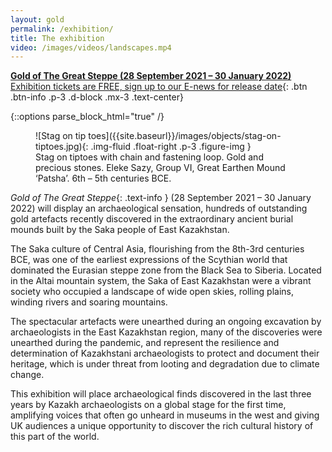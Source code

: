 ```yaml
---
layout: gold
permalink: /exhibition/
title: The exhibition
video: /images/videos/landscapes.mp4
---
```

[**Gold of The Great Steppe (28 September 2021 – 30 January 2022)**<br />  Exhibition tickets are FREE, sign up to our E-news for release date](https://tickets.museums.cam.ac.uk/account/create){: .btn .btn-info .p-3 .d-block .mx-3 .text-center} 

{::options parse_block_html="true" /}
<figure class="figure">
![Stag on tip toes]({{site.baseurl}}/images/objects/stag-on-tiptoes.jpg){: .img-fluid .float-right .p-3 .figure-img }
<figcaption class="figure-caption">
  Stag on tiptoes with chain and fastening loop. Gold and precious stones. Eleke Sazy, Group VI, Great Earthen Mound ‘Patsha’. 6th – 5th centuries BCE.
</figcaption>
</figure>

_Gold of The Great Steppe_{: .text-info } (28 September 2021 – 30 January 2022) will display an
archaeological sensation, hundreds of outstanding gold artefacts recently discovered
in the extraordinary ancient burial mounds built by the Saka people of East Kazakhstan.

The Saka culture of Central Asia, flourishing from the 8th-3rd centuries BCE, was
one of the earliest expressions of the Scythian world that dominated the Eurasian
steppe zone from the Black Sea to Siberia. Located in the Altai mountain system,
the Saka of East Kazakhstan were a vibrant society who occupied a landscape of
wide open skies, rolling plains, winding rivers and soaring mountains.

The spectacular artefacts were unearthed during an ongoing excavation by
archaeologists in the East Kazakhstan region, many of the discoveries were unearthed
during the pandemic, and represent the resilience and determination of Kazakhstani
archaeologists to protect and document their heritage, which is under threat from
looting and degradation due to climate change.

This exhibition will place archaeological finds discovered in the last three years by
Kazakh archaeologists on a global stage for the first time, amplifying voices that
often go unheard in museums in the west and giving UK audiences a unique opportunity
to discover the rich cultural history of this part of the world.
